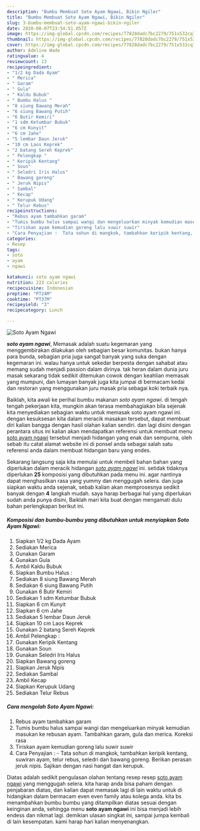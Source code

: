 ```yaml
---
description: "Bumbu Membuat Soto Ayam Ngawi, Bikin Ngiler"
title: "Bumbu Membuat Soto Ayam Ngawi, Bikin Ngiler"
slug: 3-bumbu-membuat-soto-ayam-ngawi-bikin-ngiler
date: 2020-08-07T23:54:51.057Z
image: https://img-global.cpcdn.com/recipes/77828dadc7bc2279/751x532cq70/soto-ayam-ngawi-foto-resep-utama.jpg
thumbnail: https://img-global.cpcdn.com/recipes/77828dadc7bc2279/751x532cq70/soto-ayam-ngawi-foto-resep-utama.jpg
cover: https://img-global.cpcdn.com/recipes/77828dadc7bc2279/751x532cq70/soto-ayam-ngawi-foto-resep-utama.jpg
author: Adeline Wade
ratingvalue: 4
reviewcount: 13
recipeingredient:
- "1/2 kg Dada Ayam"
- " Merica"
- " Garam"
- " Gula"
- " Kaldu Bubuk"
- " Bumbu Halus "
- "8 siung Bawang Merah"
- "6 siung Bawang Putih"
- "6 Butir Kemiri"
- "1 sdm Ketumbar Bubuk"
- "6 cm Kunyit"
- "6 cm Jahe"
- "5 lembar Daun Jeruk"
- "10 cm Laos Keprek"
- "2 batang Sereh Keprek"
- " Pelengkap "
- " Keripik Kentang"
- " Soun"
- " Seledri Iris Halus"
- " Bawang goreng"
- " Jeruk Nipis"
- " Sambal"
- " Kecap"
- " Kerupuk Udang"
- " Telur Rebus"
recipeinstructions:
- "Rebus ayam tambahkan garam"
- "Tumis bumbu halus sampai wangi dan mengeluarkan minyak kemudian masukan ke rebusan ayam. Tambahkan garam, gula dan merica. Koreksi rasa"
- "Tiriskan ayam kemudian goreng lalu suwir suwir"
- "Cara Penyajian :  Tata sohun di mangkok, tambahkan keripik kentang, suwiran ayam, telur rebus, seledri dan bawang goreng. Berikan perasan jeruk nipis. Sajikan dengan nasi hangat dan kerupuk."
categories:
- Resep
tags:
- soto
- ayam
- ngawi

katakunci: soto ayam ngawi 
nutrition: 223 calories
recipecuisine: Indonesian
preptime: "PT24M"
cooktime: "PT37M"
recipeyield: "3"
recipecategory: Lunch

---
```



![Soto Ayam Ngawi](https://img-global.cpcdn.com/recipes/77828dadc7bc2279/751x532cq70/soto-ayam-ngawi-foto-resep-utama.jpg)

<b><i>soto ayam ngawi</i></b>, Memasak adalah suatu kegemaran yang menggembirakan dilakukan oleh sebagian besar komunitas. bukan hanya para bunda, sebagian pria juga sangat banyak yang suka dengan kegemaran ini. walau hanya untuk sekedar berpesta dengan sahabat atau memang sudah menjadi passion dalam dirinya. tak heran dalam dunia juru masak sekarang tidak sedikit ditemukan cowok dengan keahlian memasak yang mumpuni, dan lumayan banyak juga kita jumpai di bermacam kedai dan restoran yang menggunakan juru masak pria sebagai koki terbaik nya.

Baiklah, kita awali ke perihal bumbu makanan <i>soto ayam ngawi</i>. di tengah tengah pekerjaan kita, mungkin akan terasa membahagiakan bila sejenak kita menyediakan sebagian waktu untuk memasak soto ayam ngawi ini. dengan kesuksesan kita dalam meracik masakan tersebut, dapat membuat diri kalian bangga dengan hasil olahan kalian sendiri. dan lagi disini dengan perantara situs ini kalian akan mendapatkan referensi untuk membuat menu <u>soto ayam ngawi</u> tersebut menjadi hidangan yang enak dan sempurna, oleh sebab itu catat alamat website ini di ponsel anda sebagai salah satu referensi anda dalam membuat hidangan baru yang endes.




Sekarang langsung saja kita memulai untuk membeli bahan bahan yang diperlukan dalam meracik hidangan <u><i>soto ayam ngawi</i></u> ini. setidak tidaknya diperlukan <b>25</b> komposisi yang dibutuhkan pada menu ini. agar nantinya dapat menghasilkan rasa yang yummy dan menggugah selera. dan juga siapkan waktu anda sejenak, sebab kalian akan memprosesnya sedikit banyak dengan <b>4</b> langkah mudah. saya harap berbagai hal yang diperlukan sudah anda punya disini, Baiklah mari kita buat dengan mengamati dulu bahan perlengkapan berikut ini.

<!--inarticleads1-->

##### Komposisi dan bumbu-bumbu yang dibutuhkan untuk menyiapkan Soto Ayam Ngawi:

1. Siapkan 1/2 kg Dada Ayam
1. Sediakan  Merica
1. Gunakan  Garam
1. Gunakan  Gula
1. Ambil  Kaldu Bubuk
1. Siapkan  Bumbu Halus :
1. Sediakan 8 siung Bawang Merah
1. Sediakan 6 siung Bawang Putih
1. Gunakan 6 Butir Kemiri
1. Sediakan 1 sdm Ketumbar Bubuk
1. Siapkan 6 cm Kunyit
1. Siapkan 6 cm Jahe
1. Sediakan 5 lembar Daun Jeruk
1. Siapkan 10 cm Laos Keprek
1. Gunakan 2 batang Sereh Keprek
1. Ambil  Pelengkap :
1. Gunakan  Keripik Kentang
1. Gunakan  Soun
1. Gunakan  Seledri Iris Halus
1. Siapkan  Bawang goreng
1. Siapkan  Jeruk Nipis
1. Sediakan  Sambal
1. Ambil  Kecap
1. Siapkan  Kerupuk Udang
1. Sediakan  Telur Rebus




<!--inarticleads2-->

##### Cara mengolah Soto Ayam Ngawi:

1. Rebus ayam tambahkan garam
1. Tumis bumbu halus sampai wangi dan mengeluarkan minyak kemudian masukan ke rebusan ayam. Tambahkan garam, gula dan merica. Koreksi rasa
1. Tiriskan ayam kemudian goreng lalu suwir suwir
1. Cara Penyajian :  - Tata sohun di mangkok, tambahkan keripik kentang, suwiran ayam, telur rebus, seledri dan bawang goreng. Berikan perasan jeruk nipis. Sajikan dengan nasi hangat dan kerupuk.




Diatas adalah sedikit pengulasan olahan tentang resep resep <u>soto ayam ngawi</u> yang menggugah selera. kita harap anda bisa paham dengan penjabaran diatas, dan kalian dapat memasak lagi di lain waktu untuk di hidangkan dalam bermacam even even family atau kolega anda. kita bs menambahkan bumbu bumbu yang ditampilkan diatas sesuai dengan keinginan anda, sehingga menu <b>soto ayam ngawi</b> ini bisa menjadi lebih endess dan nikmat lagi. demikian ulasan singkat ini, sampai jumpa kembali di lain kesempatan. kami harap hari kalian menyenangkan.
